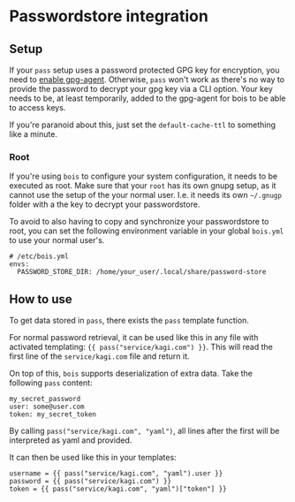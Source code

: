 # Passwordstore integration

## Setup

If your `pass` setup uses a password protected GPG key for encryption, you need to [enable gpg-agent](https://wiki.archlinux.org/title/GnuPG#gpg-agent).
Otherwise, `pass` won't work as there's no way to provide the password to decrypt your gpg key via a CLI option.
Your key needs to be, at least temporarily, added to the gpg-agent for bois to be able to access keys.

If you're paranoid about this, just set the `default-cache-ttl` to something like a minute.

### Root

If you're using `bois` to configure your system configuration, it needs to be executed as root.
Make sure that your `root` has its own gnupg setup, as it cannot use the setup of the your normal user.
I.e. it needs its own `~/.gnugp` folder with a the key to decrypt your passwordstore.

To avoid to also having to copy and synchronize your passwordstore to root, you can set the following environment variable in your global `bois.yml` to use your normal user's.

```
# /etc/bois.yml
envs:
  PASSWORD_STORE_DIR: /home/your_user/.local/share/password-store
```

## How to use

To get data stored in `pass`, there exists the `pass` template function.

For normal password retrieval, it can be used like this in any file with activated templating: `{{ pass("service/kagi.com") }}`.
This will read the first line of the `service/kagi.com` file and return it.

On top of this, `bois` supports deserialization of extra data.
Take the following `pass` content:

```
my_secret_password
user: some@user.com
token: my_secret_token
```

By calling `pass("service/kagi.com", "yaml")`, all lines after the first will be interpreted as yaml and provided.

It can then be used like this in your templates:

```
username = {{ pass("service/kagi.com", "yaml").user }}
password = {{ pass("service/kagi.com") }}
token = {{ pass("service/kagi.com", "yaml")["token"] }}
```
